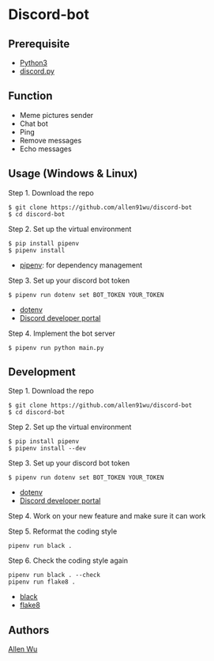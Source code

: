 # Discord-bot

## Prerequisite
- [Python3](https://www.python.org/downloads/)
- [discord.py](https://github.com/Rapptz/discord.py)

## Function
- Meme pictures sender
- Chat bot
- Ping
- Remove messages
- Echo messages

## Usage (Windows & Linux)

Step 1. Download the repo
```
$ git clone https://github.com/allen91wu/discord-bot
$ cd discord-bot
```

Step 2. Set up the virtual environment

```
$ pip install pipenv
$ pipenv install
```
- [pipenv](https://github.com/pypa/pipenv): for dependency management

Step 3. Set up your discord bot token

```
$ pipenv run dotenv set BOT_TOKEN YOUR_TOKEN
```

- [dotenv](https://github.com/theskumar/python-dotenv)
- [Discord developer portal](https://discord.com/developers/applications)

Step 4. Implement the bot server

```
$ pipenv run python main.py
```

## Development
Step 1. Download the repo
```
$ git clone https://github.com/allen91wu/discord-bot
$ cd discord-bot
```

Step 2. Set up the virtual environment
```
$ pip install pipenv
$ pipenv install --dev
```

Step 3. Set up your discord bot token
```
$ pipenv run dotenv set BOT_TOKEN YOUR_TOKEN
```

- [dotenv](https://github.com/theskumar/python-dotenv)
- [Discord developer portal](https://discord.com/developers/applications)

Step 4. Work on your new feature and make sure it can work

Step 5. Reformat the coding style
```
pipenv run black . 
```

Step 6. Check the coding style again
```
pipenv run black . --check
pipenv run flake8 .
```
- [black](https://github.com/psf/black)
- [flake8](https://github.com/PyCQA/flake8)

## Authors
[Allen Wu](https://github.com/allen91wu)

